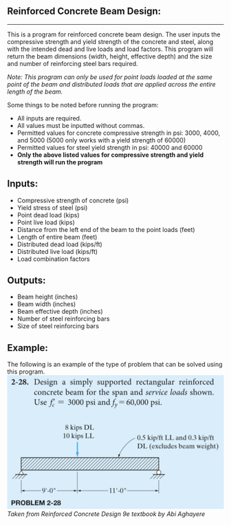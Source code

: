 Reinforced Concrete Beam Design:
-------------
-------------

This is a program for reinforced concrete beam design.
The user inputs the compressive strength and yield strength of the concrete and steel,
along with the intended dead and live loads and load factors.
This program will return the beam dimensions (width, height, effective depth)
and the size and number of reinforcing steel bars required.

*Note: This program can only be used for point loads loaded at the same point of the beam and distributed loads that are applied across the entire length of the beam.*

Some things to be noted before running the program:

- All inputs are required.
- All values must be inputted without commas.
- Permitted values for concrete compressive strength in psi:
  3000, 4000, and 5000 (5000 only works with a yield strength of 60000)
- Permitted values for steel yield strength in psi:
  40000 and 60000
- **Only the above listed values for compressive strength and yield strength will run the program**


Inputs:
------

- Compressive strength of concrete (psi)
- Yield stress of steel (psi)
- Point dead load (kips)
- Point live load (kips)
- Distance from the left end of the beam to the point loads (feet)
- Length of entire beam (feet)
- Distributed dead load (kips/ft)
- Distributed live load (kips/ft)
- Load combination factors


Outputs:
------

- Beam height (inches)
- Beam width (inches)
- Beam effective depth (inches)
- Number of steel reinforcing bars
- Size of steel reinforcing bars


Example:
-----
The following is an example of the type of problem that can be solved using this program.
![PythonExample](PythonExample.png)
*Taken from Reinforced Concrete Design 9e textbook by Abi Aghayere*

